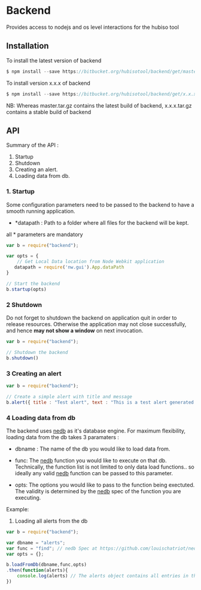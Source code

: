 Backend
=======

Provides access to nodejs and os level interactions for the hubiso tool 

## Installation

To install the latest version of backend

```javascript
$ npm install --save https://bitbucket.org/hubisotool/backend/get/master.tar.gz
```

To install version x.x.x of backend

```javascript
$ npm install --save https://bitbucket.org/hubisotool/backend/get/x.x.x.tar.gz
```

NB: Whereas master.tar.gz contains the latest build of backend, x.x.x.tar.gz contains a stable build of backend

## API

Summary of the API : 

1. Startup
2. Shutdown
3. Creating an alert.
4. Loading data from db.

### 1. Startup

Some configuration parameters need to be passed to the backend to have a smooth running application.
* \*datapath : 
Path to a folder where all files for the backend will be kept.

all \* parameters are mandatory
```javascript
var b = require("backend");

var opts = {
    // Get Local Data location from Node Webkit application
   datapath = require('nw.gui').App.dataPath
}

// Start the backend
b.startup(opts)
```

### 2 Shutdown

Do not forget to shutdown the backend on application quit in order to release resources.
Otherwise the application may not close successfully, and hence **may not show a window** on next invocation.

```javascript
var b = require("backend");

// Shutdown the backend
b.shutdown()
```

### 3 Creating an alert

```javascript
var b = require("backend");

// Create a simple alert with title and message
b.alert({ title : "Test alert", text : "This is a test alert generated by Bishaka Samuel"});
```

### 4 Loading data from db

The backend uses [nedb](https://github.com/louischatriot/nedb) as it's database engine. 
For maximum flexibility, loading data from the db takes 3 paramaters :
* dbname :
The name of the db you would like to load data from.

* func:
The [nedb](https://github.com/louischatriot/nedb) function you would like to execute on that db. Technically, the function list is not limited to only data load functions.. so ideally any valid [nedb](https://github.com/louischatriot/nedb) function can be passed to this parameter.

* opts:
The options you would like to pass to the function being exectuted. The validity is determined by the [nedb](https://github.com/louischatriot/nedb) spec of the function you are executing.

Example:

1. Loading all alerts from the db

```javascript
var b = require("backend");

var dbname = "alerts";
var func = "find"; // nedb Spec at https://github.com/louischatriot/nedb#basic-querying
var opts = {};

b.loadFromDb(dbname,func,opts)
.then(function(alerts){
    console.log(alerts) // The alerts object contains all entries in the alerts db
})
```